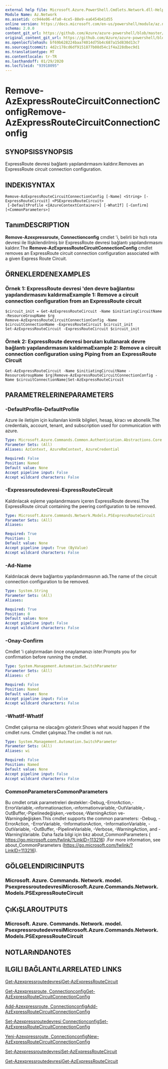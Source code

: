 ```yaml
---
external help file: Microsoft.Azure.PowerShell.Cmdlets.Network.dll-Help.xml
Module Name: Az.Network
ms.assetid: cc944e06-4fa0-4ce5-88e9-ea6454b41d55
online version: https://docs.microsoft.com/en-us/powershell/module/az.network/remove-azexpressroutecircuitconnectionconfig
schema: 2.0.0
content_git_url: https://github.com/Azure/azure-powershell/blob/master/src/Network/Network/help/Remove-AzExpressRouteCircuitConnectionConfig.md
original_content_git_url: https://github.com/Azure/azure-powershell/blob/master/src/Network/Network/help/Remove-AzExpressRouteCircuitConnectionConfig.md
ms.openlocfilehash: bf69b628224baa74014d75b4c687a15d830d13c7
ms.sourcegitcommit: 4d2c178cd6df9151877b08d54c1f4a228dbec9d1
ms.translationtype: MT
ms.contentlocale: tr-TR
ms.lasthandoff: 01/29/2020
ms.locfileid: "93918095"
---
```

# <span data-ttu-id="d048f-101">Remove-AzExpressRouteCircuitConnectionConfig</span><span class="sxs-lookup"><span data-stu-id="d048f-101">Remove-AzExpressRouteCircuitConnectionConfig</span></span>

## <span data-ttu-id="d048f-102">SYNOPSIS</span><span class="sxs-lookup"><span data-stu-id="d048f-102">SYNOPSIS</span></span>
<span data-ttu-id="d048f-103">ExpressRoute devresi bağlantı yapılandırmasını kaldırır.</span><span class="sxs-lookup"><span data-stu-id="d048f-103">Removes an ExpressRoute circuit connection configuration.</span></span>

## <span data-ttu-id="d048f-104">INDEKI</span><span class="sxs-lookup"><span data-stu-id="d048f-104">SYNTAX</span></span>

```
Remove-AzExpressRouteCircuitConnectionConfig [-Name] <String> [-ExpressRouteCircuit] <PSExpressRouteCircuit>
 [-DefaultProfile <IAzureContextContainer>] [-WhatIf] [-Confirm] [<CommonParameters>]
```

## <span data-ttu-id="d048f-105">Tanım</span><span class="sxs-lookup"><span data-stu-id="d048f-105">DESCRIPTION</span></span>
<span data-ttu-id="d048f-106">**Remove-Azexpressroute, Connectionconfig** cmdlet 'i, belirli bir hızlı rota devresi ile Ilişkilendirilmiş bir ExpressRoute devresi bağlantı yapılandırmasını kaldırır.</span><span class="sxs-lookup"><span data-stu-id="d048f-106">The **Remove-AzExpressRouteCircuitConnectionConfig** cmdlet removes an ExpressRoute circuit connection configuration associated with a given Express Route Circuit.</span></span>

## <span data-ttu-id="d048f-107">ÖRNEKLERDEN</span><span class="sxs-lookup"><span data-stu-id="d048f-107">EXAMPLES</span></span>

### <span data-ttu-id="d048f-108">Örnek 1: ExpressRoute devresi 'den devre bağlantısı yapılandırmasını kaldırma</span><span class="sxs-lookup"><span data-stu-id="d048f-108">Example 1: Remove a circuit connection configuration from an ExpressRoute circuit</span></span>
```
$circuit_init = Get-AzExpressRouteCircuit -Name $initiatingCircuitName -ResourceGroupName $rg
Remove-AzExpressRouteCircuitConnectionConfig -Name $circuitConnectionName -ExpressRouteCircuit $circuit_init
Set-AzExpressRouteCircuit -ExpressRouteCircuit $circuit_init
```

### <span data-ttu-id="d048f-109">Örnek 2: ExpressRoute devresi boruları kullanarak devre bağlantı yapılandırmasını kaldırma</span><span class="sxs-lookup"><span data-stu-id="d048f-109">Example 2: Remove a circuit connection configuration using Piping from an ExpressRoute Circuit</span></span>
```
Get-AzExpressRouteCircuit -Name $initiatingCircuitName -ResourceGroupName $rg|Remove-AzExpressRouteCircuitConnectionConfig -Name $circuitConnectionName|Set-AzExpressRouteCircuit
```

## <span data-ttu-id="d048f-110">PARAMETRELERINE</span><span class="sxs-lookup"><span data-stu-id="d048f-110">PARAMETERS</span></span>

### <span data-ttu-id="d048f-111">-DefaultProfile</span><span class="sxs-lookup"><span data-stu-id="d048f-111">-DefaultProfile</span></span>
<span data-ttu-id="d048f-112">Azure ile iletişim için kullanılan kimlik bilgileri, hesap, kiracı ve abonelik.</span><span class="sxs-lookup"><span data-stu-id="d048f-112">The credentials, account, tenant, and subscription used for communication with azure.</span></span>

```yaml
Type: Microsoft.Azure.Commands.Common.Authentication.Abstractions.Core.IAzureContextContainer
Parameter Sets: (All)
Aliases: AzContext, AzureRmContext, AzureCredential

Required: False
Position: Named
Default value: None
Accept pipeline input: False
Accept wildcard characters: False
```

### <span data-ttu-id="d048f-113">-Expressroutedevresi</span><span class="sxs-lookup"><span data-stu-id="d048f-113">-ExpressRouteCircuit</span></span>
<span data-ttu-id="d048f-114">Kaldırılacak eşleme yapılandırmasını içeren ExpressRoute devresi.</span><span class="sxs-lookup"><span data-stu-id="d048f-114">The ExpressRoute circuit containing the peering configuration to be removed.</span></span>

```yaml
Type: Microsoft.Azure.Commands.Network.Models.PSExpressRouteCircuit
Parameter Sets: (All)
Aliases:

Required: True
Position: 1
Default value: None
Accept pipeline input: True (ByValue)
Accept wildcard characters: False
```

### <span data-ttu-id="d048f-115">-Ad</span><span class="sxs-lookup"><span data-stu-id="d048f-115">-Name</span></span>
<span data-ttu-id="d048f-116">Kaldırılacak devre bağlantısı yapılandırmasının adı.</span><span class="sxs-lookup"><span data-stu-id="d048f-116">The name of the circuit connection configuration to be removed.</span></span>

```yaml
Type: System.String
Parameter Sets: (All)
Aliases:

Required: True
Position: 0
Default value: None
Accept pipeline input: False
Accept wildcard characters: False
```

### <span data-ttu-id="d048f-117">-Onay</span><span class="sxs-lookup"><span data-stu-id="d048f-117">-Confirm</span></span>
<span data-ttu-id="d048f-118">Cmdlet 'i çalıştırmadan önce onaylamanızı ister.</span><span class="sxs-lookup"><span data-stu-id="d048f-118">Prompts you for confirmation before running the cmdlet.</span></span>

```yaml
Type: System.Management.Automation.SwitchParameter
Parameter Sets: (All)
Aliases: cf

Required: False
Position: Named
Default value: None
Accept pipeline input: False
Accept wildcard characters: False
```

### <span data-ttu-id="d048f-119">-WhatIf</span><span class="sxs-lookup"><span data-stu-id="d048f-119">-WhatIf</span></span>
<span data-ttu-id="d048f-120">Cmdlet çalışırsa ne olacağını gösterir.</span><span class="sxs-lookup"><span data-stu-id="d048f-120">Shows what would happen if the cmdlet runs.</span></span> <span data-ttu-id="d048f-121">Cmdlet çalışmaz.</span><span class="sxs-lookup"><span data-stu-id="d048f-121">The cmdlet is not run.</span></span>

```yaml
Type: System.Management.Automation.SwitchParameter
Parameter Sets: (All)
Aliases: wi

Required: False
Position: Named
Default value: None
Accept pipeline input: False
Accept wildcard characters: False
```

### <span data-ttu-id="d048f-122">CommonParameters</span><span class="sxs-lookup"><span data-stu-id="d048f-122">CommonParameters</span></span>
<span data-ttu-id="d048f-123">Bu cmdlet ortak parametreleri destekler:-Debug,-ErrorAction,-ErrorVariable,-ınformationaction,-ınformationvariable,-OutVariable,-OutBuffer,-Pipelinedeğişken,-verbose,-WarningAction ve-Warningdeğişken.</span><span class="sxs-lookup"><span data-stu-id="d048f-123">This cmdlet supports the common parameters: -Debug, -ErrorAction, -ErrorVariable, -InformationAction, -InformationVariable, -OutVariable, -OutBuffer, -PipelineVariable, -Verbose, -WarningAction, and -WarningVariable.</span></span> <span data-ttu-id="d048f-124">Daha fazla bilgi için bkz about_CommonParameters ( https://go.microsoft.com/fwlink/?LinkID=113216) .</span><span class="sxs-lookup"><span data-stu-id="d048f-124">For more information, see about_CommonParameters (https://go.microsoft.com/fwlink/?LinkID=113216).</span></span>

## <span data-ttu-id="d048f-125">GÖLGELENDIRICI</span><span class="sxs-lookup"><span data-stu-id="d048f-125">INPUTS</span></span>

### <span data-ttu-id="d048f-126">Microsoft. Azure. Commands. Network. model. Psexpressroutedevresi</span><span class="sxs-lookup"><span data-stu-id="d048f-126">Microsoft.Azure.Commands.Network.Models.PSExpressRouteCircuit</span></span>

## <span data-ttu-id="d048f-127">ÇıKıŞLAR</span><span class="sxs-lookup"><span data-stu-id="d048f-127">OUTPUTS</span></span>

### <span data-ttu-id="d048f-128">Microsoft. Azure. Commands. Network. model. Psexpressroutedevresi</span><span class="sxs-lookup"><span data-stu-id="d048f-128">Microsoft.Azure.Commands.Network.Models.PSExpressRouteCircuit</span></span>

## <span data-ttu-id="d048f-129">NOTLARıNDA</span><span class="sxs-lookup"><span data-stu-id="d048f-129">NOTES</span></span>

## <span data-ttu-id="d048f-130">ILGILI BAĞLANTıLAR</span><span class="sxs-lookup"><span data-stu-id="d048f-130">RELATED LINKS</span></span>

[<span data-ttu-id="d048f-131">Get-Azexpressroutedevresi</span><span class="sxs-lookup"><span data-stu-id="d048f-131">Get-AzExpressRouteCircuit</span></span>](Get-AzExpressRouteCircuit.md)

[<span data-ttu-id="d048f-132">Get-Azexpressroute, Connectionconfig</span><span class="sxs-lookup"><span data-stu-id="d048f-132">Get-AzExpressRouteCircuitConnectionConfig</span></span>](Get-AzExpressRouteCircuitConnectionConfig.md)

[<span data-ttu-id="d048f-133">Add-Azexpressroute, Connectionconfig</span><span class="sxs-lookup"><span data-stu-id="d048f-133">Add-AzExpressRouteCircuitConnectionConfig</span></span>](Add-AzExpressRouteCircuitConnectionConfig.md)

[<span data-ttu-id="d048f-134">Set-Azexpressroutedevresi Connectionconfig</span><span class="sxs-lookup"><span data-stu-id="d048f-134">Set-AzExpressRouteCircuitConnectionConfig</span></span>](Set-AzExpressRouteCircuitConnectionConfig.md)

[<span data-ttu-id="d048f-135">Yeni-Azexpressroute, Connectionconfig</span><span class="sxs-lookup"><span data-stu-id="d048f-135">New-AzExpressRouteCircuitConnectionConfig</span></span>](New-AzExpressRouteCircuitConnectionConfig.md)

[<span data-ttu-id="d048f-136">Set-Azexpressroutedevresi</span><span class="sxs-lookup"><span data-stu-id="d048f-136">Set-AzExpressRouteCircuit</span></span>](Set-AzExpressRouteCircuit.md)

[<span data-ttu-id="d048f-137">Get-Azexpressroutedevresi</span><span class="sxs-lookup"><span data-stu-id="d048f-137">Get-AzExpressRouteCircuit</span></span>](Get-AzExpressRouteCircuit.md)